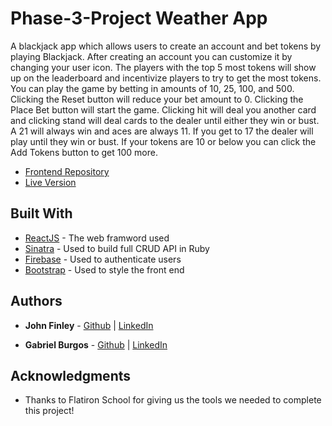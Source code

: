 # Phase-3-Project Weather App

A blackjack app which allows users to create an account and bet tokens by playing Blackjack. After creating an account you can customize it by changing your user icon. The players with the top 5 most tokens will show up on the leaderboard and incentivize players to try to get the most tokens. You can play the game by betting in amounts of 10, 25, 100, and 500. Clicking the Reset button will reduce your bet amount to 0. Clicking the Place Bet button will start the game. Clicking hit will deal you another card and clicking stand will deal cards to the dealer until either they win or bust. A 21 will always win and aces are always 11. If you get to 17 the dealer will play until they win or bust. If your tokens are 10 or below you can click the Add Tokens button to get 100 more.

* [Frontend Repository](https://github.com/jfinley6/phase-3-project-frontend)
* [Live Version](https://phase-3-project-blackjack.netlify.app/)

## Built With

* [ReactJS](https://reactjs.org/docs/getting-started.html) - The web framword used
* [Sinatra](https://sinatrarb.com/documentation.html) - Used to build full CRUD API in Ruby
* [Firebase](https://firebase.google.com/docs/auth) - Used to authenticate users
* [Bootstrap](https://getbootstrap.com/docs/3.4/css/) - Used to style the front end

## Authors

* **John Finley** - [Github](https://github.com/jfinley6) | [LinkedIn](https://www.linkedin.com/in/john-tyler-finley/) 

* **Gabriel Burgos** - [Github](https://github.com/gabrielb5) | [LinkedIn](https://www.linkedin.com/in/gabriel-burgos-berardini/) 


## Acknowledgments

* Thanks to Flatiron School for giving us the tools we needed to complete this project!
